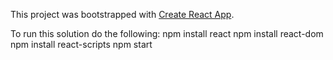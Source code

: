 This project was bootstrapped with [Create React App](https://github.com/facebook/create-react-app).

To run this solution do the following:
 npm install react
 npm install react-dom
 npm install react-scripts
 npm start